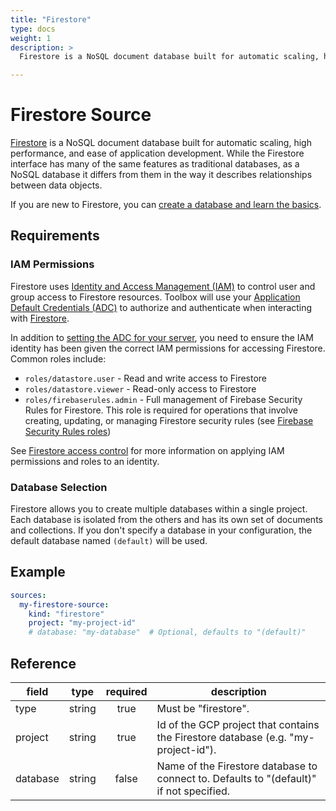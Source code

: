 ```yaml
---
title: "Firestore"
type: docs
weight: 1
description: >
  Firestore is a NoSQL document database built for automatic scaling, high performance, and ease of application development. It's a fully managed, serverless database that supports mobile, web, and server development.

---
```


# Firestore Source

[Firestore][firestore-docs] is a NoSQL document database built for automatic
scaling, high performance, and ease of application development. While the
Firestore interface has many of the same features as traditional databases,
as a NoSQL database it differs from them in the way it describes relationships
between data objects.

If you are new to Firestore, you can [create a database and learn the
basics][firestore-quickstart].

[firestore-docs]: https://cloud.google.com/firestore/docs
[firestore-quickstart]: https://cloud.google.com/firestore/docs/quickstart-servers

## Requirements

### IAM Permissions

Firestore uses [Identity and Access Management (IAM)][iam-overview] to control
user and group access to Firestore resources. Toolbox will use your [Application
Default Credentials (ADC)][adc] to authorize and authenticate when interacting
with [Firestore][firestore-docs].

In addition to [setting the ADC for your server][set-adc], you need to ensure
the IAM identity has been given the correct IAM permissions for accessing
Firestore. Common roles include:

- `roles/datastore.user` - Read and write access to Firestore
- `roles/datastore.viewer` - Read-only access to Firestore
- `roles/firebaserules.admin` - Full management of Firebase Security Rules for
  Firestore. This role is required for operations that involve creating,
  updating, or managing Firestore security rules (see [Firebase Security Rules
  roles][firebaserules-roles])

See [Firestore access control][firestore-iam] for more information on
applying IAM permissions and roles to an identity.

[iam-overview]: https://cloud.google.com/firestore/docs/security/iam
[adc]: https://cloud.google.com/docs/authentication#adc
[set-adc]: https://cloud.google.com/docs/authentication/provide-credentials-adc
[firestore-iam]: https://cloud.google.com/firestore/docs/security/iam
[firebaserules-roles]:
    https://cloud.google.com/iam/docs/roles-permissions/firebaserules

### Database Selection

Firestore allows you to create multiple databases within a single project. Each
database is isolated from the others and has its own set of documents and
collections. If you don't specify a database in your configuration, the default
database named `(default)` will be used.

## Example

```yaml
sources:
  my-firestore-source:
    kind: "firestore"
    project: "my-project-id"
    # database: "my-database"  # Optional, defaults to "(default)"
```

## Reference

| **field** | **type** | **required** | **description**                                                                                          |
|-----------|:--------:|:------------:|----------------------------------------------------------------------------------------------------------|
| type      |  string  |     true     | Must be "firestore".                                                                                     |
| project   |  string  |     true     | Id of the GCP project that contains the Firestore database (e.g. "my-project-id").                       |
| database  |  string  |     false    | Name of the Firestore database to connect to. Defaults to "(default)" if not specified.                  |
